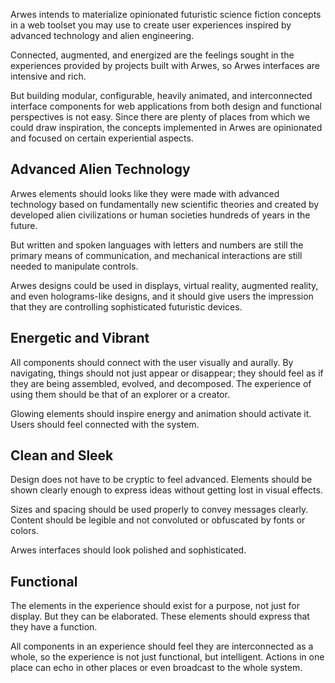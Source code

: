 Arwes intends to materialize opinionated futuristic science fiction concepts
in a web toolset you may use to create user experiences inspired by advanced
technology and alien engineering.

Connected, augmented, and energized are the feelings sought in the experiences
provided by projects built with Arwes, so Arwes interfaces are intensive and rich.

But building modular, configurable, heavily animated, and interconnected interface
components for web applications from both design and functional perspectives
is not easy. Since there are plenty of places from which we could draw
inspiration, the concepts implemented in Arwes are opinionated and focused on
certain experiential aspects.

## Advanced Alien Technology

Arwes elements should looks like they were made with advanced technology based on
fundamentally new scientific theories and created by developed alien civilizations
or human societies hundreds of years in the future.

But written and spoken languages with letters and numbers are still the primary
means of communication, and mechanical interactions are still needed to manipulate
controls.

Arwes designs could be used in displays, virtual reality, augmented reality, and
even holograms-like designs, and it should give users the impression that they
are controlling sophisticated futuristic devices.

## Energetic and Vibrant

All components should connect with the user visually and aurally. By navigating,
things should not just appear or disappear; they should feel as if they are being
assembled, evolved, and decomposed. The experience of using them should be that
of an explorer or a creator.

Glowing elements should inspire energy and animation should activate it. Users
should feel connected with the system.

## Clean and Sleek

Design does not have to be cryptic to feel advanced. Elements should be shown clearly
enough to express ideas without getting lost in visual effects.

Sizes and spacing should be used properly to convey messages clearly.
Content should be legible and not convoluted or obfuscated by fonts or colors.

Arwes interfaces should look polished and sophisticated.

## Functional

The elements in the experience should exist for a purpose, not just for display.
But they can be elaborated. These elements should express that they have a function.

All components in an experience should feel they are interconnected as a whole,
so the experience is not just functional, but intelligent. Actions in one place
can echo in other places or even broadcast to the whole system.
